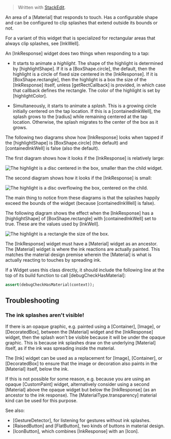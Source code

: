 


> Written with [StackEdit](https://stackedit.io/).

 An area of a [Material] that responds to touch. Has a configurable shape and
 can be configured to clip splashes that extend outside its bounds or not.

 For a variant of this widget that is specialized for rectangular areas that
 always clip splashes, see [InkWell].

 An [InkResponse] widget does two things when responding to a tap:

  * It starts to animate a _highlight_. The shape of the highlight is
    determined by [highlightShape]. If it is a [BoxShape.circle], the
    default, then the highlight is a circle of fixed size centered in the
    [InkResponse]. If it is [BoxShape.rectangle], then the highlight is a box
    the size of the [InkResponse] itself, unless [getRectCallback] is
    provided, in which case that callback defines the rectangle. The color of
    the highlight is set by [highlightColor].

  * Simultaneously, it starts to animate a _splash_. This is a growing circle
    initially centered on the tap location. If this is a [containedInkWell],
    the splash grows to the [radius] while remaining centered at the tap
    location. Otherwise, the splash migrates to the center of the box as it
    grows.

 The following two diagrams show how [InkResponse] looks when tapped if the
 [highlightShape] is [BoxShape.circle] (the default) and [containedInkWell]
 is false (also the default).

 The first diagram shows how it looks if the [InkResponse] is relatively
 large:

 ![The highlight is a disc centered in the box, smaller than the child widget.](https://flutter.github.io/assets-for-api-docs/assets/material/ink_response_large.png)

 The second diagram shows how it looks if the [InkResponse] is small:

 ![The highlight is a disc overflowing the box, centered on the child.](https://flutter.github.io/assets-for-api-docs/assets/material/ink_response_small.png)

 The main thing to notice from these diagrams is that the splashes happily
 exceed the bounds of the widget (because [containedInkWell] is false).

 The following diagram shows the effect when the [InkResponse] has a
 [highlightShape] of [BoxShape.rectangle] with [containedInkWell] set to
 true. These are the values used by [InkWell].

 ![The highlight is a rectangle the size of the box.](https://flutter.github.io/assets-for-api-docs/assets/material/ink_well.png)

 The [InkResponse] widget must have a [Material] widget as an ancestor. The
 [Material] widget is where the ink reactions are actually painted. This
 matches the material design premise wherein the [Material] is what is
 actually reacting to touches by spreading ink.

 If a Widget uses this class directly, it should include the following line
 at the top of its build function to call [debugCheckHasMaterial]:

 ```dart
 assert(debugCheckHasMaterial(context));
 ```

 ## Troubleshooting

 ### The ink splashes aren't visible!

 If there is an opaque graphic, e.g. painted using a [Container], [Image], or
 [DecoratedBox], between the [Material] widget and the [InkResponse] widget,
 then the splash won't be visible because it will be under the opaque graphic.
 This is because ink splashes draw on the underlying [Material] itself, as
 if the ink was spreading inside the material.

 The [Ink] widget can be used as a replacement for [Image], [Container], or
 [DecoratedBox] to ensure that the image or decoration also paints in the
 [Material] itself, below the ink.

 If this is not possible for some reason, e.g. because you are using an
 opaque [CustomPaint] widget, alternatively consider using a second
 [Material] above the opaque widget but below the [InkResponse] (as an
 ancestor to the ink response). The [MaterialType.transparency] material
 kind can be used for this purpose.

 See also:

  * [GestureDetector], for listening for gestures without ink splashes.
  * [RaisedButton] and [FlatButton], two kinds of buttons in material design.
  * [IconButton], which combines [InkResponse] with an [Icon].
<!--stackedit_data:
eyJoaXN0b3J5IjpbLTEzMDk4MDY4MDhdfQ==
-->